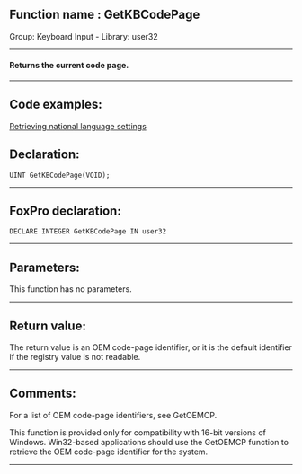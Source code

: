 
## Function name : GetKBCodePage
Group: Keyboard Input - Library: user32    
***  


#### Returns the current code page.
***  


## Code examples:
[Retrieving national language settings](../../samples/sample_077.md)  

## Declaration:
```foxpro  
UINT GetKBCodePage(VOID);  
```  
***  


## FoxPro declaration:
```foxpro  
DECLARE INTEGER GetKBCodePage IN user32  
```  
***  


## Parameters:
This function has no parameters.  
***  


## Return value:
The return value is an OEM code-page identifier, or it is the default identifier if the registry value is not readable.  
***  


## Comments:
For a list of OEM code-page identifiers, see GetOEMCP.   
  
This function is provided only for compatibility with 16-bit versions of Windows. Win32-based applications should use the GetOEMCP function to retrieve the OEM code-page identifier for the system.  
  
***  

